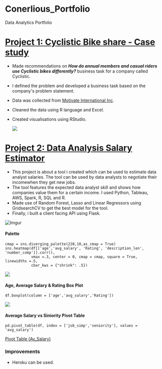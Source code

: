 # Conerlious_Portfolio
Data Analytics Portfolio

# [Project 1: Cyclistic Bike share - Case study](https://rpubs.com/Corny26Saga/871934) 
* Made recommendations on _**How do annual members and casual riders use Cyclistic bikes differently?**_ business task for a company called Cyclistic. 
* I defined the problem and developed a business task based on the company's problem statement. 
* Data was collected from [Motivate International Inc](https://divvy-tripdata.s3.amazonaws.com/index.html). 
* Cleaned the data using R language and Excel. 
* Created visualisations using RStudio. 

    ![](https://i.imgur.com/BMzgXmI.png)

# [Project 2: Data Analysis Salary Estimator](https://saco1621.github.io/da_salary_proj/)
* This project is about a tool i created which can be used to estimate data analyst salaries. The tool can be used by data analysts to negotiate their incomewhen they get new jobs.
* The tool features the expected data analyst skill and shows how companies value them for a certain income. I used Python, Tableau, AWS, Spark, R, SQL and R.
* Made use of Random Forest, Lasso and Linear Regressors using GridsearchCV to get the best model for the tool. 
* Finally, i built a client facing API using Flask. 

![Imgur](https://imgur.com/Vuu373C)

#### Palette
```{r}
cmap = sns.diverging_palette(220,10,as_cmap = True)
sns.heatmap(df[['age','avg_salary', 'Rating', 'description_len', 'number_comp']].corr(),
            vmax =.3, center = 0, cmap = cmap, square = True, linewidths =.5, 
            cbar_kws = {"shrink": .5})
```
![](https://i.imgur.com/Vuu373C)

#### Age, Average Salary & Rating Box Plot
```{r}
df.boxplot(column = ['age','avg_salary','Rating'])
```
![](https://imgur.com/LH6df3C)

#### Average Salary vs Siniority Pivot Table
```{r}
pd.pivot_table(df, index = ['job_simp','seniority'], values = 'avg_salary')
```
[Pivot Table (Av_Salary)](https://imgur.com/JkGegIy)

### Improvements

* Heroku can be used. 
